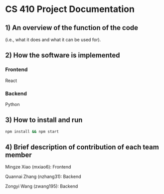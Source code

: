 # CS 410 Project Documentation

## 1) An overview of the function of the code

(i.e., what it does and what it can be used for).

## 2) How the software is implemented

### Frontend

React

### Backend

Python

## 3) How to install and run

```bash
npm install && npm start
```

## 4) Brief description of contribution of each team member

Mingze Xiao (mxiao6): Frontend

Quannai Zhang (nzhang31): Backend

Zongyi Wang (zwang195): Backend
